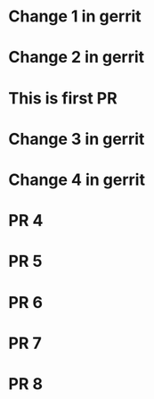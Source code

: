 # Change 1 in gerrit  
# Change 2 in gerrit  
# This is first PR
# Change 3 in gerrit  
# Change 4 in gerrit  
# PR 4
# PR 5
# PR 6

# PR 7

# PR 8
